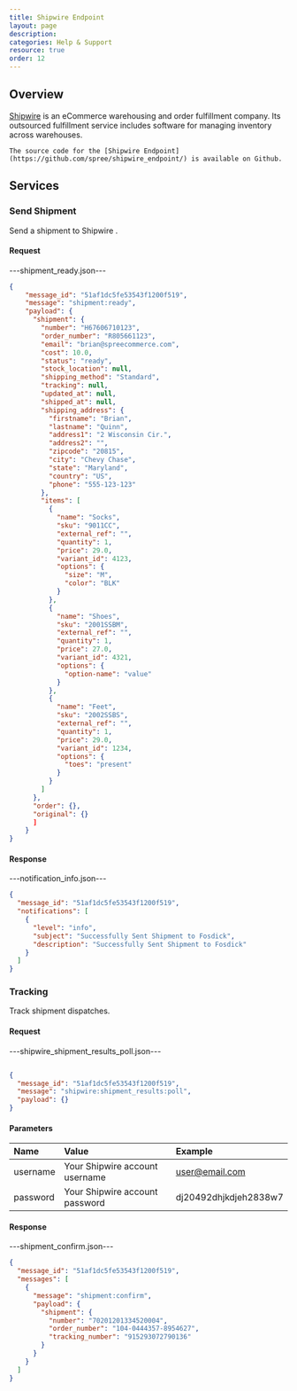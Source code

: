 ```yaml
---
title: Shipwire Endpoint
layout: page
description:
categories: Help & Support
resource: true
order: 12
---
```


## Overview

[Shipwire](http://www.shipwire.com/) is an eCommerce warehousing and order fulfillment company. Its outsourced fulfillment service includes software for managing inventory across warehouses.

```
The source code for the [Shipwire Endpoint](https://github.com/spree/shipwire_endpoint/) is available on Github.
```

## Services

### Send Shipment

Send a shipment to Shipwire .

#### Request

---shipment_ready.json---
```json
{
    "message_id": "51af1dc5fe53543f1200f519",
    "message": "shipment:ready",
    "payload": {
      "shipment": {
        "number": "H67606710123",
        "order_number": "R805661123",
        "email": "brian@spreecommerce.com",
        "cost": 10.0,
        "status": "ready",
        "stock_location": null,
        "shipping_method": "Standard",
        "tracking": null,
        "updated_at": null,
        "shipped_at": null,
        "shipping_address": {
          "firstname": "Brian",
          "lastname": "Quinn",
          "address1": "2 Wisconsin Cir.",
          "address2": "",
          "zipcode": "20815",
          "city": "Chevy Chase",
          "state": "Maryland",
          "country": "US",
          "phone": "555-123-123"
        },
        "items": [
          {
            "name": "Socks",
            "sku": "9011CC",
            "external_ref": "",
            "quantity": 1,
            "price": 29.0,
            "variant_id": 4123,
            "options": {
              "size": "M",
              "color": "BLK"
            }
          },
          {
            "name": "Shoes",
            "sku": "2001SSBM",
            "external_ref": "",
            "quantity": 1,
            "price": 27.0,
            "variant_id": 4321,
            "options": {
              "option-name": "value"
            }
          },
          {
            "name": "Feet",
            "sku": "2002SSBS",
            "external_ref": "",
            "quantity": 1,
            "price": 29.0,
            "variant_id": 1234,
            "options": {
              "toes": "present"
            }
          }
        ]
      },
      "order": {},
      "original": {}
      ]
    }
}
```

#### Response

---notification_info.json---

```json
{
  "message_id": "51af1dc5fe53543f1200f519",
  "notifications": [
    {
      "level": "info",
      "subject": "Successfully Sent Shipment to Fosdick",
      "description": "Successfully Sent Shipment to Fosdick"
    }
  ]
}
```

### Tracking

Track shipment dispatches.

#### Request

---shipwire_shipment_results_poll.json---
```json

{
  "message_id": "51af1dc5fe53543f1200f519",
  "message": "shipwire:shipment_results:poll",
  "payload": {}
}
```

#### Parameters

| Name | Value | Example |
| :----| :-----| :------ |
| username | Your Shipwire account username | user@email.com |
| password | Your Shipwire account password | dj20492dhjkdjeh2838w7 |

#### Response

---shipment_confirm.json---
```json
{
  "message_id": "51af1dc5fe53543f1200f519",
  "messages": [
    {
      "message": "shipment:confirm",
      "payload": {
        "shipment": {
          "number": "70201201334520004",
          "order_number": "104-0444357-8954627",
          "tracking_number": "915293072790136"
        }
      }
    }
  ]
}
```